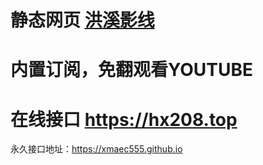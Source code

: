 # 静态网页  <a href="https://xmaec555.github.io/ind.html">洪溪影线</a>
# 内置订阅，免翻观看YOUTUBE 
# 在线接口  https://hx208.top   
永久接口地址：https://xmaec555.github.io

